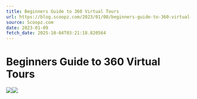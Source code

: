 ```yaml
---
title: Beginners Guide to 360 Virtual Tours
url: https://blog.scoopz.com/2023/01/08/beginners-guide-to-360-virtual-tours/
source: Scoopz.com
date: 2023-01-09
fetch_date: 2025-10-04T03:21:18.820564
---
```


# Beginners Guide to 360 Virtual Tours

![](data:image/png;base64...)![](data:image/png;base64...)